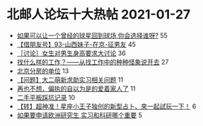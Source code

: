 # 北邮人论坛十大热帖 2021-01-27

- [如果可以让一个曾经的球星回到球场,你会选择谁呀?](https://bbs.byr.cn/article/Basketball/522034) 55
- [【借朋友号】93-山西妹子-在京-征男友](https://bbs.byr.cn/article/Friends/1979917) 45
- [［讨论］女生对男生身高要求大讨论](https://bbs.byr.cn/article/Talking/6256003) 36
- [找什么样的工作？——从找工作中的种种怪象说开去](https://bbs.byr.cn/article/Job/1699771) 27
- [北京分房的单位](https://bbs.byr.cn/article/CivilServant/45480) 13
- [【问题】大二萌新求助实习相关问题](https://bbs.byr.cn/article/WorkLife/1161025) 11
- [再也不想，偏执的自以为是的爱着家人了](https://bbs.byr.cn/article/Feeling/3163230) 11
- [二手平板踩坑记录](https://bbs.byr.cn/article/Notebook/182567) 10
- [【转】超神准！星座小王子独创的新型占卜、來一起試玩一下！](https://bbs.byr.cn/article/Constellations/326533) 6
- [如果要申请欧洲研究生 实习和科研哪个重要](https://bbs.byr.cn/article/GoAbroad/374450) 5


